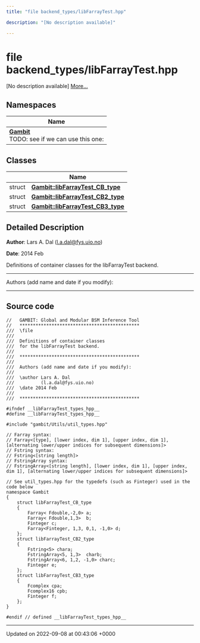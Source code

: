 ```yaml
---
title: "file backend_types/libFarrayTest.hpp"

description: "[No description available]"

---
```


# file backend_types/libFarrayTest.hpp

[No description available] [More...](#detailed-description)

## Namespaces

| Name           |
| -------------- |
| **[Gambit](/documentation/code/namespaces/namespacegambit/)** <br>TODO: see if we can use this one:  |

## Classes

|                | Name           |
| -------------- | -------------- |
| struct | **[Gambit::libFarrayTest_CB_type](/documentation/code/classes/structgambit_1_1libfarraytest__cb__type/)**  |
| struct | **[Gambit::libFarrayTest_CB2_type](/documentation/code/classes/structgambit_1_1libfarraytest__cb2__type/)**  |
| struct | **[Gambit::libFarrayTest_CB3_type](/documentation/code/classes/structgambit_1_1libfarraytest__cb3__type/)**  |

## Detailed Description


**Author**: Lars A. Dal ([l.a.dal@fys.uio.no](mailto:l.a.dal@fys.uio.no)) 

**Date**: 2014 Feb

Definitions of container classes for the libFarrayTest backend.



------------------

Authors (add name and date if you modify):



------------------




## Source code

```
//   GAMBIT: Global and Modular BSM Inference Tool
//   *********************************************
///  \file
///
///  Definitions of container classes
///  for the libFarrayTest backend.
///
///  *********************************************
///
///  Authors (add name and date if you modify):
///
///  \author Lars A. Dal
///          (l.a.dal@fys.uio.no)
///  \date 2014 Feb
///
///  *********************************************

#ifndef __libFarrayTest_types_hpp__
#define __libFarrayTest_types_hpp__

#include "gambit/Utils/util_types.hpp"

// Farray syntax:
// Farray<[type], [lower index, dim 1], [upper index, dim 1], [alternating lower/upper indices for subsequent dimensions]>
// Fstring syntax:
// Fstring<[string length]>
// FstringArray syntax:
// FstringArray<[string length], [lower index, dim 1], [upper index, dim 1], [alternating lower/upper indices for subsequent dimensions]>

// See util_types.hpp for the typedefs (such as Finteger) used in the code below
namespace Gambit
{
    struct libFarrayTest_CB_type
    {
        Farray< Fdouble,-2,0> a;
        Farray< Fdouble,1,3>  b;
        Finteger c;
        Farray<Finteger, 1,3, 0,1, -1,0> d;
    };
    struct libFarrayTest_CB2_type
    {
        Fstring<5> chara;
        FstringArray<5, 1,3>  charb;
        FstringArray<6, 1,2, -1,0> charc;
        Finteger e;
    };
    struct libFarrayTest_CB3_type
    {
        Fcomplex cpa;
        Fcomplex16 cpb;
        Finteger f;
    };
}

#endif // defined __libFarrayTest_types_hpp__
```


-------------------------------

Updated on 2022-09-08 at 00:43:06 +0000
